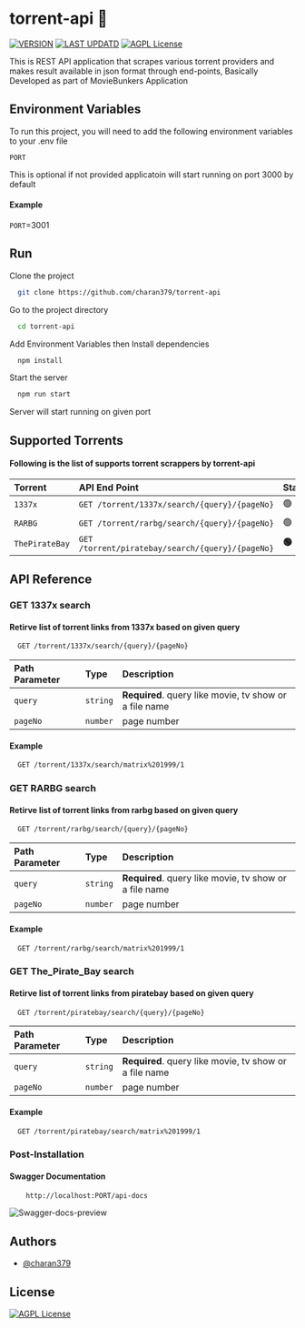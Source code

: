 # torrent-api :magnet:
<!-- License -->
[![VERSION](https://img.shields.io/badge/VERSION-v1.0.2-sucess)](https://github.com/charan379/torrent-api)    [![LAST UPDATD](https://img.shields.io/badge/LAST--UPDATED-11--Feb--2023-sucess)](https://github.com/charan379/torrent-api) [![AGPL License](https://img.shields.io/badge/LICENSE-GNU%20AGPLv3-informational)](https://www.gnu.org/licenses/agpl-3.0.en.html)



This is REST API application that scrapes various torrent providers and makes result available in json format through end-points, Basically Developed as part of  MovieBunkers Application


## Environment Variables

To run this project, you will need to add the following environment variables to your .env file

`PORT`  

This is optional if not provided applicatoin will start running on port 3000 by default

####  Example 
`PORT`=3001 

## Run

Clone the project

```bash
  git clone https://github.com/charan379/torrent-api
```

Go to the project directory

```bash
  cd torrent-api
```
Add Environment Variables then
Install dependencies

```bash
  npm install
```

Start the server

```bash
  npm run start
```

Server will start running on given port

## Supported Torrents
#### Following is the list of supports torrent scrappers by torrent-api

| Torrent | API End Point     | Status   |
| :-------- | :------- | :------------------------- |
| `1337x` | `GET /torrent/1337x/search/{query}/{pageNo}` | :green_circle: |
| `RARBG` | `GET /torrent/rarbg/search/{query}/{pageNo}` | :green_circle: |
| `ThePirateBay` | `GET /torrent/piratebay/search/{query}/{pageNo}` | **:green_circle:** |

## API Reference

### GET 1337x search
#### Retirve list of torrent links from 1337x based on given query

```bash
  GET /torrent/1337x/search/{query}/{pageNo}
```

| Path Parameter | Type     | Description                |
| :-------- | :------- | :------------------------- |
| `query` | `string` | **Required**. query like movie, tv show or a file name |
| `pageNo` | `number` | page number |

#### Example
```bash
  GET /torrent/1337x/search/matrix%201999/1
```
### GET RARBG search
#### Retirve list of torrent links from rarbg based on given query

```bash
  GET /torrent/rarbg/search/{query}/{pageNo}
```

| Path Parameter | Type     | Description                |
| :-------- | :------- | :------------------------- |
| `query` | `string` | **Required**. query like movie, tv show or a file name |
| `pageNo` | `number` | page number |

#### Example
```bash
  GET /torrent/rarbg/search/matrix%201999/1
```

### GET The_Pirate_Bay search
#### Retirve list of torrent links from piratebay based on given query

```bash
  GET /torrent/piratebay/search/{query}/{pageNo}
```

| Path Parameter | Type     | Description                |
| :-------- | :------- | :------------------------- |
| `query` | `string` | **Required**. query like movie, tv show or a file name |
| `pageNo` | `number` | page number |

#### Example
```bash
  GET /torrent/piratebay/search/matrix%201999/1
```

### Post-Installation
#### Swagger Documentation
```bash
    http://localhost:PORT/api-docs
````
![Swagger-docs-preview](documentation/swagger.jpg)

## Authors

- [@charan379](https://www.github.com/charan379)

## License

[![AGPL License](https://img.shields.io/badge/LICENSE-GNU%20AGPLv3-brightgreen)](https://www.gnu.org/licenses/agpl-3.0.en.html)
